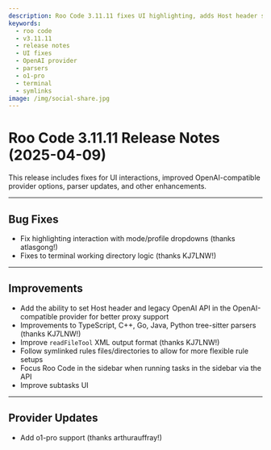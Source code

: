 ```yaml
---
description: Roo Code 3.11.11 fixes UI highlighting, adds Host header support for OpenAI providers, improves parsers, and adds o1-pro support.
keywords:
  - roo code
  - v3.11.11
  - release notes
  - UI fixes
  - OpenAI provider
  - parsers
  - o1-pro
  - terminal
  - symlinks
image: /img/social-share.jpg
---
```


# Roo Code 3.11.11 Release Notes (2025-04-09)

This release includes fixes for UI interactions, improved OpenAI-compatible provider options, parser updates, and other enhancements.

---

## Bug Fixes

*   Fix highlighting interaction with mode/profile dropdowns (thanks atlasgong!)
*   Fixes to terminal working directory logic (thanks KJ7LNW!)

---

## Improvements

*   Add the ability to set Host header and legacy OpenAI API in the OpenAI-compatible provider for better proxy support
*   Improvements to TypeScript, C++, Go, Java, Python tree-sitter parsers (thanks KJ7LNW!)
*   Improve `readFileTool` XML output format (thanks KJ7LNW!)
*   Follow symlinked rules files/directories to allow for more flexible rule setups
*   Focus Roo Code in the sidebar when running tasks in the sidebar via the API
*   Improve subtasks UI

---

## Provider Updates

*   Add o1-pro support (thanks arthurauffray!)